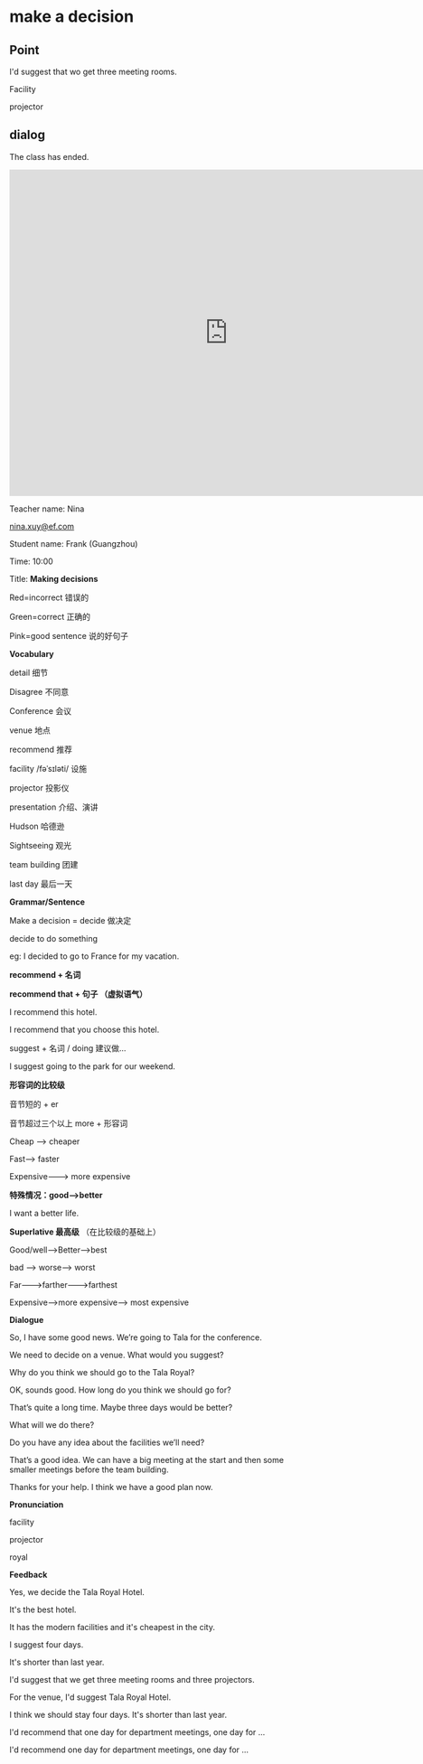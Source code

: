 # make a decision

## Point

I'd suggest that wo get three meeting rooms.

Facility

projector



## dialog

The class has ended.

<iframe name="easyXDM_default6485_provider" id="easyXDM_default6485_provider" src="https://cns.ef-cdn.com/Juno/EvcContent/15/16/3/Making_decisions/index.html?api_v=0.0.13&amp;accessKey=16d0352b-5042-4020-96cd-5723c0047380&amp;attendanceToken=8c02ba6d-3925-4380-ace7-eda3a983f877&amp;xdm_e=https%3A%2F%2Fevc.ef.com.cn&amp;xdm_c=default6485&amp;xdm_p=1" frameborder="0" style="box-sizing: border-box; width: 770.656px; height: 578px;"></iframe>

Teacher name: Nina

nina.xuy@ef.com

Student name: Frank (Guangzhou)

Time: 10:00

Title: **Making decisions** 



Red=incorrect 错误的

Green=correct 正确的

Pink=good sentence 说的好句子



**Vocabulary**

detail 细节

Disagree 不同意

Conference 会议

venue 地点

recommend 推荐

facility /fəˈsɪləti/ 设施

projector 投影仪

presentation 介绍、演讲

Hudson 哈德逊

Sightseeing 观光

team building 团建

last day 最后一天



**Grammar/Sentence**



Make a decision = decide 做决定

decide to do something

eg: I decided to go to France for my vacation.



**recommend + 名词**

**recommend that + 句子 （虚拟语气）**

I recommend this hotel.

I recommend that you choose this hotel.



suggest + 名词 / doing 建议做...

I suggest going to the park for our weekend.



**形容词的比较级**

音节短的 + er



音节超过三个以上 more + 形容词

Cheap --> cheaper

Fast--> faster 

Expensive---> more expensive



**特殊情况：good-->better**

I want a better life.



**Superlative 最高级** （在比较级的基础上）



Good/well-->Better-->best

bad --> worse--> worst

Far--->farther--->farthest

Expensive-->more expensive--> most expensive



**Dialogue**

So, I have some good news. We’re going to Tala for the conference.

We need to decide on a venue. What would you suggest?

Why do you think we should go to the Tala Royal?

OK, sounds good. How long do you think we should go for?

That’s quite a long time. Maybe three days would be better?

What will we do there?

Do you have any idea about the facilities we’ll need?

That’s a good idea. We can have a big meeting at the start and then some smaller meetings before the team building.

Thanks for your help. I think we have a good plan now.



**Pronunciation**

facility

projector

royal



**Feedback**



Yes, we decide the Tala Royal Hotel.



It's the best hotel.



It has the modern facilities and it's cheapest in the city.



I suggest four days.



It's shorter than last year.



I'd suggest that we get three meeting rooms and three projectors.



For the venue, I'd suggest Tala Royal Hotel.



I think we should stay four days. It's shorter than last year.



I'd recommend that one day for department meetings, one day for ...

I'd recommend one day for department meetings, one day for ...